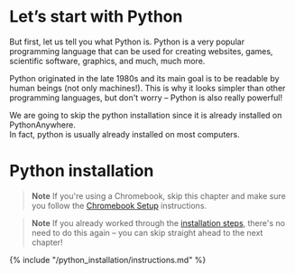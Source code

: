 # Let’s start with Python


But first, let us tell you what Python is. Python is a very popular programming language that can be used for creating websites, games, scientific software, graphics, and much, much more.

Python originated in the late 1980s and its main goal is to be readable by human beings (not only machines!). 
This is why it looks simpler than other programming languages, but don't worry – Python is also really powerful!

We are going to skip the python installation since it is already installed on PythonAnywhere.  
In fact, python is usually already installed on most computers.

# Python installation

> **Note** If you're using a Chromebook, skip this chapter and make sure you follow the [Chromebook Setup](../chromebook_setup/README.md) instructions.

> **Note** If you already worked through the [installation steps](../installation/README.md), there's no need to do this again – you can skip straight ahead to the next chapter!

{% include "/python_installation/instructions.md" %}

